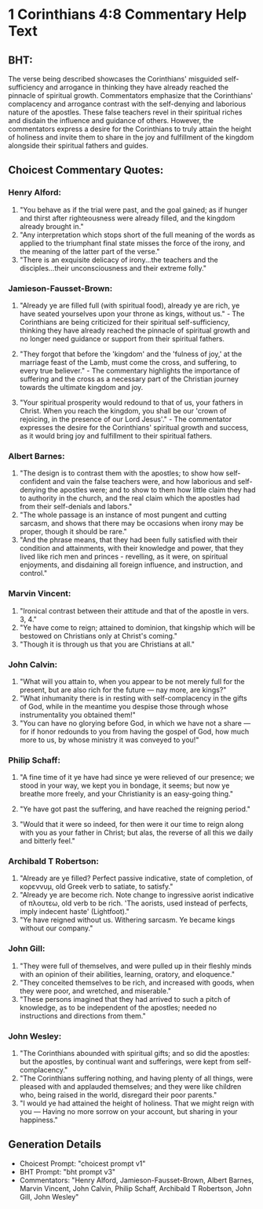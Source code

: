 # 1 Corinthians 4:8 Commentary Help Text

## BHT:
The verse being described showcases the Corinthians' misguided self-sufficiency and arrogance in thinking they have already reached the pinnacle of spiritual growth. Commentators emphasize that the Corinthians' complacency and arrogance contrast with the self-denying and laborious nature of the apostles. These false teachers revel in their spiritual riches and disdain the influence and guidance of others. However, the commentators express a desire for the Corinthians to truly attain the height of holiness and invite them to share in the joy and fulfillment of the kingdom alongside their spiritual fathers and guides.

## Choicest Commentary Quotes:
### Henry Alford:
1. "You behave as if the trial were past, and the goal gained; as if hunger and thirst after righteousness were already filled, and the kingdom already brought in." 
2. "Any interpretation which stops short of the full meaning of the words as applied to the triumphant final state misses the force of the irony, and the meaning of the latter part of the verse."
3. "There is an exquisite delicacy of irony...the teachers and the disciples...their unconsciousness and their extreme folly."

### Jamieson-Fausset-Brown:
1. "Already ye are filled full (with spiritual food), already ye are rich, ye have seated yourselves upon your throne as kings, without us." - The Corinthians are being criticized for their spiritual self-sufficiency, thinking they have already reached the pinnacle of spiritual growth and no longer need guidance or support from their spiritual fathers.

2. "They forgot that before the 'kingdom' and the 'fulness of joy,' at the marriage feast of the Lamb, must come the cross, and suffering, to every true believer." - The commentary highlights the importance of suffering and the cross as a necessary part of the Christian journey towards the ultimate kingdom and joy.

3. "Your spiritual prosperity would redound to that of us, your fathers in Christ. When you reach the kingdom, you shall be our 'crown of rejoicing, in the presence of our Lord Jesus'." - The commentator expresses the desire for the Corinthians' spiritual growth and success, as it would bring joy and fulfillment to their spiritual fathers.

### Albert Barnes:
1. "The design is to contrast them with the apostles; to show how self-confident and vain the false teachers were, and how laborious and self-denying the apostles were; and to show to them how little claim they had to authority in the church, and the real claim which the apostles had from their self-denials and labors."
2. "The whole passage is an instance of most pungent and cutting sarcasm, and shows that there may be occasions when irony may be proper, though it should be rare."
3. "And the phrase means, that they had been fully satisfied with their condition and attainments, with their knowledge and power, that they lived like rich men and princes - revelling, as it were, on spiritual enjoyments, and disdaining all foreign influence, and instruction, and control."

### Marvin Vincent:
1. "Ironical contrast between their attitude and that of the apostle in vers. 3, 4."
2. "Ye have come to reign; attained to dominion, that kingship which will be bestowed on Christians only at Christ's coming."
3. "Though it is through us that you are Christians at all."

### John Calvin:
1. "What will you attain to, when you appear to be not merely full for the present, but are also rich for the future — nay more, are kings?" 
2. "What inhumanity there is in resting with self-complacency in the gifts of God, while in the meantime you despise those through whose instrumentality you obtained them!"
3. "You can have no glorying before God, in which we have not a share — for if honor redounds to you from having the gospel of God, how much more to us, by whose ministry it was conveyed to you!"

### Philip Schaff:
1. "A fine time of it ye have had since ye were relieved of our presence; we stood in your way, we kept you in bondage, it seems; but now ye breathe more freely, and your Christianity is an easy-going thing." 

2. "Ye have got past the suffering, and have reached the reigning period." 

3. "Would that it were so indeed, for then were it our time to reign along with you as your father in Christ; but alas, the reverse of all this we daily and bitterly feel."

### Archibald T Robertson:
1. "Already are ye filled? Perfect passive indicative, state of completion, of κορεννυμ, old Greek verb to satiate, to satisfy." 
2. "Already ye are become rich. Note change to ingressive aorist indicative of πλουτεω, old verb to be rich. 'The aorists, used instead of perfects, imply indecent haste' (Lightfoot)." 
3. "Ye have reigned without us. Withering sarcasm. Ye became kings without our company."

### John Gill:
1. "They were full of themselves, and were pulled up in their fleshly minds with an opinion of their abilities, learning, oratory, and eloquence."
2. "They conceited themselves to be rich, and increased with goods, when they were poor, and wretched, and miserable."
3. "These persons imagined that they had arrived to such a pitch of knowledge, as to be independent of the apostles; needed no instructions and directions from them."

### John Wesley:
1. "The Corinthians abounded with spiritual gifts; and so did the apostles: but the apostles, by continual want and sufferings, were kept from self-complacency."
2. "The Corinthians suffering nothing, and having plenty of all things, were pleased with and applauded themselves; and they were like children who, being raised in the world, disregard their poor parents."
3. "I would ye had attained the height of holiness. That we might reign with you — Having no more sorrow on your account, but sharing in your happiness."


## Generation Details
- Choicest Prompt: "choicest prompt v1"
- BHT Prompt: "bht prompt v3"
- Commentators: "Henry Alford, Jamieson-Fausset-Brown, Albert Barnes, Marvin Vincent, John Calvin, Philip Schaff, Archibald T Robertson, John Gill, John Wesley"
